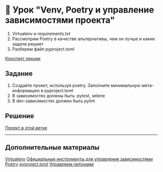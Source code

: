 # 📁 Урок "Venv, Poetry и управление зависимостями проекта"

1. Virtualenv и requirements.txt
2. Рассмотрим Poetry в качестве альтернативы, чем он лучше и какие задачи решает
3. Разберем файл pyproject.toml

[Конспект лекции](https://github.com/qa-guru/knowledge-base/wiki/15.-Venv,-Poetry-%D0%B8-%D1%83%D0%BF%D1%80%D0%B0%D0%B2%D0%BB%D0%B5%D0%BD%D0%B8%D0%B5-%D0%B7%D0%B0%D0%B2%D0%B8%D1%81%D0%B8%D0%BC%D0%BE%D1%81%D1%82%D1%8F%D0%BC%D0%B8-%D0%BF%D1%80%D0%BE%D0%B5%D0%BA%D1%82%D0%B0)

## Задание

1. Создайте проект, используя poetry. Заполните минимальную мета-информацию в pyproject.toml 
2. В зависимостях должны быть: pytest, selene 
3. В dev-зависимостях должен быть pylint

## Решение
[Проект в этой ветке](https://github.com/tacitcoast/qa-guru-python-poetry)

___
## Дополнительные материалы

[Virtualenv](https://virtualenv.pypa.io/en/latest/index.html)
[Официальные инструменты для управления зависимостями](https://github.com/pypa)
[Poetry](https://python-poetry.org/)
[pyproject.toml](https://peps.python.org/pep-0621/)
[Управляем питонами](https://github.com/pyenv/pyenv)